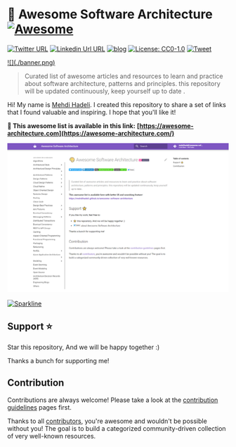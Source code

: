 # 🎨 Awesome Software Architecture [![Awesome](https://awesome.re/badge-flat2.svg)](https://awesome.re)

[![Twitter URL](https://img.shields.io/badge/-@mehdi_hadeli-%231DA1F2?style=flat-square&logo=twitter&logoColor=ffffff)](https://twitter.com/mehdi_hadeli)
[![Linkedin Url URL](https://img.shields.io/badge/-mehdihadeli-blue?style=flat-square&logo=linkedin&logoColor=ffffff)](https://www.linkedin.com/in/mehdihadeli/)
[![blog](https://img.shields.io/badge/blog-dotnetuniversity.com-brightgreen?style=flat-square)](https://dotnetuniversity.com/)
[![License: CC0-1.0](https://img.shields.io/badge/License-CC0%201.0-brightgreen.svg?style=flat-square)](http://creativecommons.org/publicdomain/zero/1.0/)
[![Tweet](https://img.shields.io/twitter/url/http/shields.io.svg?style=social)][tweet]

<a href="https://awesome-architecture.com">
![](./banner.png)
</a>

> Curated list of awesome articles and resources to learn and practice about software architecture, patterns and principles. this repository will be updated continuously, keep yourself up to date .

Hi! My name is [Mehdi Hadeli](https://github.com/mehdihadeli). I created this repository to share a set of links that I found valuable and inspiring. I hope that you'll like it!

**🚀 This awesome list is available in this link:**
**[https://awesome-architecture.com](https://awesome-architecture.com/)**

<a href="https://awesome-architecture.com"> ![home page](assets/home.png) </a>

[![Sparkline](https://stars.medv.io/mehdihadeli/awesome-software-architecture.svg)](https://stars.medv.io/mehdihadeli/awesome-software-architecture)

## Support ⭐

Star this repository, And we will be happy together :)

Thanks a bunch for supporting me!

[tweet]: https://twitter.com/intent/tweet?url=https://github.com/mehdihadeli/awesome-software-architecture&text=A%20curated%20list%20of%20awesome%20articles%20and%20resources%20to%20learn%20and%20practice%20about%20software%20architecture%2C%20patterns%2C%20and%20principles&hashtags=dotnetcore,dotnet,csharp,microservices,netcore,aspnetcore,ddd,cqrs,softwarearchitecture,designpatterns,modularmonolith

## Contribution

Contributions are always welcome! Please take a look at the [contribution guidelines](https://github.com/mehdihadeli/awesome-software-architecture/blob/main/contributing.md) pages first.

Thanks to all [contributors](https://github.com/mehdihadeli/awesome-software-architecture/graphs/contributors), you're awesome and wouldn't be possible without you! The goal is to build a categorized community-driven collection of very well-known resources.

